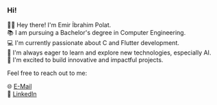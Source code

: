 ### Hi!

🙋‍♂️ Hey there! I'm Emir İbrahim Polat.  
📚 I am pursuing a Bachelor's degree in Computer Engineering.  
💻 I'm currently passionate about C and Flutter development.  
🧠 I'm always eager to learn and explore new technologies, especially AI.  
🚀 I'm excited to build innovative and impactful projects.  

Feel free to reach out to me:  

🌐 [E-Mail](mailto:emiripolat@gmail.com)  
💼 [LinkedIn](https://www.linkedin.com/in/emiribrahimpolat/)  
